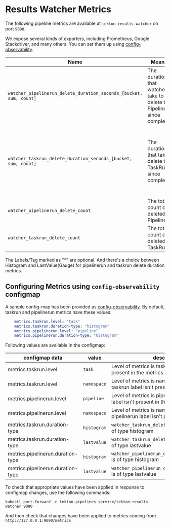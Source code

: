 <!--
---
linkTitle: "Results Metrics"
weight: 304
---
-->

# Results Watcher Metrics

The following pipeline metrics are available at `tekton-results-watcher` on port `9090`.

We expose several kinds of exporters, including Prometheus, Google Stackdriver, and many others. You can set them up
using [config-observability](../config/base/config-observability.yaml).

| Name                                                               | Meaning                                                                   | Type                       | Labels/Tags                                                                                                                                                                                | Status       |
|--------------------------------------------------------------------|---------------------------------------------------------------------------|----------------------------|--------------------------------------------------------------------------------------------------------------------------------------------------------------------------------------------|--------------|
| `watcher_pipelinerun_delete_duration_seconds_[bucket, sum, count]` | The duration that watcher take to delete the PipelineRun since completion | Histogram/LastValue(Gauge) | `*pipeline`=&lt;pipeline_name&gt; <br> `status`=&lt;status&gt; <br> `namespace`=&lt;pipelinerun-namespace&gt;                                                                              | experimental |
| `watcher_taskrun_delete_duration_seconds_[bucket, sum, count]`     | The duration that take to delete the TaskRun since completion             | Histogram/LastValue(Gauge) | `*pipeline`=&lt;pipeline_name&gt; <br> `status`=&lt;status&gt; <br> `*task`=&lt;task_name&gt; <br> `*taskrun`=&lt;taskrun_name&gt;<br> `namespace`=&lt;pipelineruns-taskruns-namespace&gt; | experimental |
| `watcher_pipelinerun_delete_count`                                 | The total count of deleted PipelineRun                                    | Counter                    | `status`=&lt;status&gt; <br> `namespace`=&lt;pipelinerun-namespace&gt;                                                                                                                     | experimental |
| `watcher_taskrun_delete_count`                                     | The total count of deleted TaskRun                                        | Counter                    | `status`=&lt;status&gt; <br> `namespace`=&lt;pipelinerun-namespace&gt;                                                                                                                     | experimental |

The Labels/Tag marked as "*" are optional. And there's a choice between Histogram and LastValue(Gauge) for pipelinerun
and taskrun delete duration metrics.

## Configuring Metrics using `config-observability` configmap

A sample config-map has been provided as [config-observability](./../config/base/config-observability.yaml). By default,
taskrun and pipelinerun metrics have these values:

``` yaml
    metrics.taskrun.level: "task"
    metrics.taskrun.duration-type: "histogram"
    metrics.pipelinerun.level: "pipeline"
    metrics.pipelinerun.duration-type: "histogram"
```

Following values are available in the configmap:

| configmap data                    | value       | description                                                                                |
|-----------------------------------|-------------|--------------------------------------------------------------------------------------------|
| metrics.taskrun.level             | `task`      | Level of metrics is task and taskrun label isn't present in the metrics                    |
| metrics.taskrun.level             | `namespace` | Level of metrics is namespace, and task and taskrun label isn't present in the metrics     |
| metrics.pipelinerun.level         | `pipeline`  | Level of metrics is pipeline and pipelinerun label isn't present in the metrics            |
| metrics.pipelinerun.level         | `namespace` | Level of metrics is namespace, pipeline and pipelinerun label isn't present in the metrics |
| metrics.taskrun.duration-type     | `histogram` | `watcher_taskrun_delete_duration_seconds` is of type histogram                             |
| metrics.taskrun.duration-type     | `lastvalue` | `watcher_taskrun_delete_duration_seconds` is of type lastvalue                             |
| metrics.pipelinerun.duration-type | `histogram` | `watcher_pipelinerun_delete_duration_seconds` is of type histogram                         |
| metrics.pipelinerun.duration-type | `lastvalue` | `watcher_pipelinerun_delete_duration_seconds` is of type lastvalue                         |

To check that appropriate values have been applied in response to configmap changes, use the following commands:

```shell
kubectl port-forward -n tekton-pipelines service/tekton-results-watcher 9090
```

And then check that changes have been applied to metrics coming from `http://127.0.0.1:9090/metrics`
